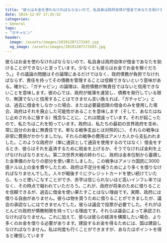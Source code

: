 ```yaml
---
title: "彼らはお金を使わなければならないので、私自身は政府自体が借金であなたを助けることができないと言っています。"
date: 2019-12-07 17:35:52
categories:
- General
tags:
- "ガチャピン"
header:
  image: /assets/images/20191207173103.jpg
  og_image: /assets/images/20191207173103.jpg
---
```


彼らはお金を使わなければならないので、私自身は政府自体が借金であなたを助けることができないと言っています。少なくとも彼らはお金でお金を稼ぐだろう。」その議論の問題はその論理にあるだけではなく、政府債務が負担でなければならず、責任を持ってその債務を管理することは信頼できないという意味がある。確かに、「ガチャピン」の論理は、政府債務が無責任ではないと信用できないことを意味します。彼の心では、政府が帳簿を運営し、債務を発行している限り、無謀でないと信用することはできません言い換えれば、「ガチャピン」とは、過去に借金をしなかった場合、または必要最低限の借金のみを使用した場合、政府はそれを廃止した可能性があることを意味します（そして、あなたはねじ止めされるに値する）残念なことに、これは間違っています。それが起こったので、私たちはこれを知っています。政府は、私たちの最初の世界政府を含め、常に自分のお金に無責任です。単なる戦争支出とは対照的に）、それらの戦争は非常に費用がかかりましたly。それらの戦争の費用はアメリカ人から支払われました。このような政府が（単に通貨として通貨を使用するのではなく）借金をするとき、彼らはそれを返済するために税金を上げるか、そうでなければ金利を上げなければなりません。第二次世界大戦の終わりに、政府は金本位制から蓄積した金準備のかなりの部分を使い果たしました。この戦争はアメリカ国民に3000億ドル以上の金を費やしたため、政府は不足分を補うためにより多くを借りなければなりませんでした。人々が戦後すぐにクレジットカードを使い続けていたら、もっと使いこなすことができ、赤字は信じられないほど高いインフレ率ではなく、その時点で報われていただろう。これが、政府が将来のために借りることを信頼できるが、過去に借金を使い果たすことはない理由です。実際、政府には借りる自由がありません。彼らは物を買うために借りることができましたが、議会の承認なしにはできませんでした。彼らは議会で投票が必要でした。それがほとんどの政府が債務制限を持っている理由です。それらは議会によって承認されなければなりません。これに加えて、彼らは彼らの経済を構築したい場合、より多くのお金を借りる必要があります。建設するお金を得るためには、国は建設しなければなりません。私は何度も行くことができますが、あなたはポイントを得ると確信しています
